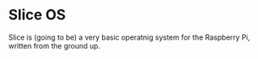 # Slice OS
Slice is (going to be) a very basic operatnig system for the Raspberry Pi,
written from the ground up.
